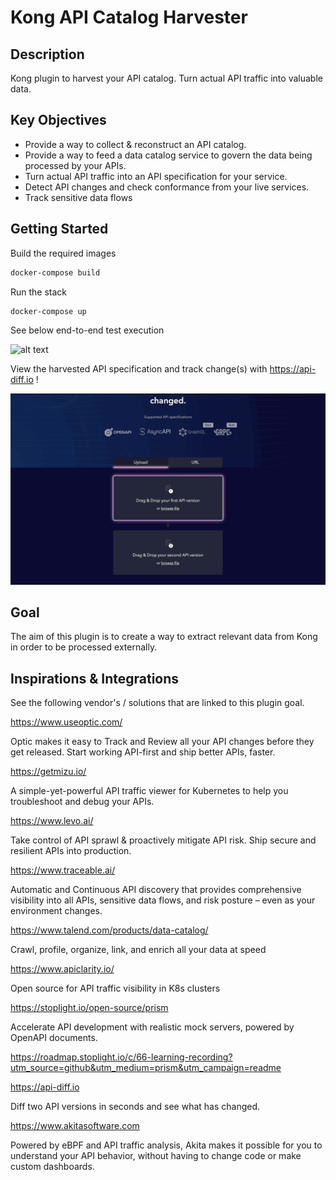 # Kong API Catalog Harvester

## Description

Kong plugin to harvest your API catalog. Turn actual API traffic into valuable data. 

## Key Objectives

- Provide a way to collect & reconstruct an API catalog.
- Provide a way to feed a data catalog service to govern the data being processed by your APIs.
- Turn actual API traffic into an API specification for your service.
- Detect API changes and check conformance from your live services.
- Track sensitive data flows

## Getting Started

Build the required images

``` bash
docker-compose build
```

Run the stack

``` bash
docker-compose up
```

See below end-to-end test execution

![alt text](./compose.gif "docker compose up")

View the harvested API specification and track change(s) with https://api-diff.io !

![alt text](./gih.gif "Compare the specifications")

## Goal

The aim of this plugin is to create a way to extract relevant data from Kong in order to be processed externally. 

## Inspirations & Integrations

See the following vendor's / solutions that are linked to this plugin goal.

https://www.useoptic.com/

Optic makes it easy to Track and Review all your API changes before they get released. Start working API-first and ship better APIs, faster.

https://getmizu.io/

A simple-yet-powerful API traffic viewer for Kubernetes to help you troubleshoot and debug your APIs.

https://www.levo.ai/

Take control of API sprawl & proactively mitigate API risk. Ship secure and resilient APIs into production.

https://www.traceable.ai/

Automatic and Continuous API discovery that provides comprehensive visibility into all APIs, sensitive data flows, and risk posture – even as your environment changes.

https://www.talend.com/products/data-catalog/

Crawl, profile, organize, link, and enrich all your data at speed

https://www.apiclarity.io/

Open source for API traffic visibility in K8s clusters

https://stoplight.io/open-source/prism

Accelerate API development with realistic mock servers, powered by OpenAPI documents.

https://roadmap.stoplight.io/c/66-learning-recording?utm_source=github&utm_medium=prism&utm_campaign=readme

https://api-diff.io

Diff two API versions in seconds and see what has changed.

https://www.akitasoftware.com

Powered by eBPF and API traffic analysis, Akita makes it possible for you to understand your API behavior, without having to change code or make custom dashboards.

